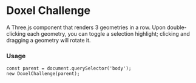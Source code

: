 # Doxel Challenge

A Three.js component that renders 3 geometries in a row. Upon double-clicking each geometry, 
you can toggle a selection highlight; clicking and dragging a geometry will rotate it. 

### Usage
```
const parent = document.querySelector('body');
new DoxelChallenge(parent);
```
